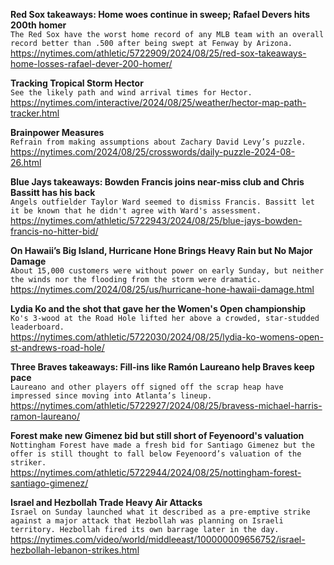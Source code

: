 **Red Sox takeaways: Home woes continue in sweep; Rafael Devers hits 200th homer**\
`The Red Sox have the worst home record of any MLB team with an overall record better than .500 after being swept at Fenway by Arizona.`\
https://nytimes.com/athletic/5722909/2024/08/25/red-sox-takeaways-home-losses-rafael-dever-200-homer/

**Tracking Tropical Storm Hector**\
`See the likely path and wind arrival times for Hector.`\
https://nytimes.com/interactive/2024/08/25/weather/hector-map-path-tracker.html

**Brainpower Measures**\
`Refrain from making assumptions about Zachary David Levy’s puzzle.`\
https://nytimes.com/2024/08/25/crosswords/daily-puzzle-2024-08-26.html

**Blue Jays takeaways: Bowden Francis joins near-miss club and Chris Bassitt has his back**\
`Angels outfielder Taylor Ward seemed to dismiss Francis. Bassitt let it be known that he didn't agree with Ward's assessment.`\
https://nytimes.com/athletic/5722943/2024/08/25/blue-jays-bowden-francis-no-hitter-bid/

**On Hawaii’s Big Island, Hurricane Hone Brings Heavy Rain but No Major Damage**\
`About 15,000 customers were without power on early Sunday, but neither the winds nor the flooding from the storm were dramatic.`\
https://nytimes.com/2024/08/25/us/hurricane-hone-hawaii-damage.html

**Lydia Ko and the shot that gave her the Women's Open championship**\
`Ko's 3-wood at the Road Hole lifted her above a crowded, star-studded leaderboard.`\
https://nytimes.com/athletic/5722030/2024/08/25/lydia-ko-womens-open-st-andrews-road-hole/

**Three Braves takeaways: Fill-ins like Ramón Laureano help Braves keep pace**\
`Laureano and other players off signed off the scrap heap have impressed since moving into Atlanta’s lineup.`\
https://nytimes.com/athletic/5722927/2024/08/25/bravess-michael-harris-ramon-laureano/

**Forest make new Gimenez bid but still short of Feyenoord's valuation**\
`Nottingham Forest have made a fresh bid for Santiago Gimenez but the offer is still thought to fall below Feyenoord’s valuation of the striker.`\
https://nytimes.com/athletic/5722944/2024/08/25/nottingham-forest-santiago-gimenez/

**Israel and Hezbollah Trade Heavy Air Attacks**\
`Israel on Sunday launched what it described as a pre-emptive strike against a major attack that Hezbollah was planning on Israeli territory. Hezbollah fired its own barrage later in the day.`\
https://nytimes.com/video/world/middleeast/100000009656752/israel-hezbollah-lebanon-strikes.html

